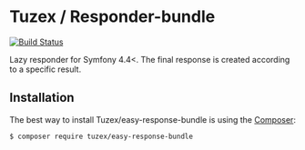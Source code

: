 # Tuzex / Responder-bundle
[![Build Status](https://travis-ci.org/Tuzex/easy-response-bundle.svg?branch=master)](https://travis-ci.org/github/Tuzex/easy-response-bundle)

Lazy responder for Symfony 4.4<. The final response is created according to a specific result.

Installation
------------

The best way to install Tuzex/easy-response-bundle is using the [Composer](http://getcomposer.org/):

```sh
$ composer require tuzex/easy-response-bundle
```
